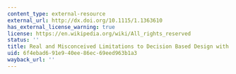 ```yaml
---
content_type: external-resource
external_url: http://dx.doi.org/10.1115/1.1363610
has_external_license_warning: true
license: https://en.wikipedia.org/wiki/All_rights_reserved
status: ''
title: Real and Misconceived Limitations to Decision Based Design with Utility Analysis
uid: 6f4ebad6-91e9-40ee-86ec-69eed963b1a3
wayback_url: ''
---
```

